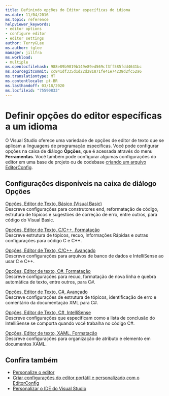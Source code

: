 ```yaml
---
title: Definindo opções do Editor específicas do idioma
ms.date: 11/04/2016
ms.topic: reference
helpviewer_keywords:
- editor options
- configure editor
- editor settings
author: TerryGLee
ms.author: tglee
manager: jillfra
ms.workload:
- multiple
ms.openlocfilehash: 988e89b9019b149e89ed569cf3ff585fdd4641bc
ms.sourcegitcommit: cc841df335d1d22d281871fe41e74238d2fc52a6
ms.translationtype: MT
ms.contentlocale: pt-BR
ms.lasthandoff: 03/18/2020
ms.locfileid: "75590833"
---
```

# <a name="set-language-specific-editor-options"></a>Definir opções do editor específicas a um idioma

O Visual Studio oferece uma variedade de opções de editor de texto que se aplicam a linguagens de programação específicas. Você pode configurar opções na caixa de diálogo **Opções**, que é acessada através do menu **Ferramentas**. Você também pode configurar algumas configurações do editor em uma base de projeto ou de codebase [criando um arquivo EditorConfig](../../ide/create-portable-custom-editor-options.md).

## <a name="settings-available-in-the-options-dialog-box"></a>Configurações disponíveis na caixa de diálogo Opções

[Opções, Editor de Texto, Básico (Visual Basic)](../../ide/reference/options-text-editor-basic-visual-basic.md)\
Descreve configurações para construtores end, reformatação de código, estrutura de tópicos e sugestões de correção de erro, entre outros, para código do Visual Basic.

[Opções, Editor de Texto, C/C++, Formatação](../../ide/reference/options-text-editor-c-cpp-formatting.md)\
Descreve estrutura de tópicos, recuo, Informações Rápidas e outras configurações para código C e C++.

[Opções, Editor de Texto, C/C++, Avançado](../../ide/reference/options-text-editor-c-cpp-advanced.md)\
Descreve configurações para arquivos de banco de dados e IntelliSense ao usar C e C++.

[Opções, Editor de texto, C#, Formatação](../../ide/reference/options-text-editor-csharp-formatting.md)\
Descreve configurações para recuo, formatação de nova linha e quebra automática de texto, entre outros, para C#.

[Opções, Editor de Texto, C#, Avançado](../../ide/reference/options-text-editor-csharp-advanced.md)\
Descreve configurações de estrutura de tópicos, identificação de erro e comentário da documentação XML para C#.

[Opções, Editor de Texto, C#, IntelliSense](../../ide/reference/options-text-editor-csharp-intellisense.md)\
Descreve configurações que especificam como a lista de conclusão do IntelliSense se comporta quando você trabalha no código C#.

[Opções, Editor de texto, XAML, Formatação](../../ide/reference/options-text-editor-xaml-formatting.md)\
Descreve configurações para organização de atributo e elemento em documentos XAML.

## <a name="see-also"></a>Confira também

- [Personalize o editor](../how-to-change-text-case-in-the-editor.md)
- [Criar configurações do editor portátil e personalizado com o EditorConfig](../../ide/create-portable-custom-editor-options.md)
- [Personalizar o IDE do Visual Studio](../../ide/personalizing-the-visual-studio-ide.md)

